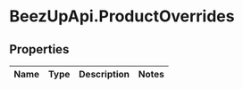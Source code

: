 # BeezUpApi.ProductOverrides

## Properties
Name | Type | Description | Notes
------------ | ------------- | ------------- | -------------


